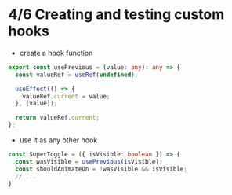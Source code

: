 #  4/6  Creating and testing custom hooks

- create a hook function

```ts
export const usePrevious = (value: any): any => {
  const valueRef = useRef(undefined);

  useEffect(() => {
    valueRef.current = value;
  }, [value]);

  return valueRef.current;
};
```

- use it as any other hook

```ts
const SuperToggle = ({ isVisible: boolean }) => {
  const wasVisible = usePrevious(isVisible);
  const shouldAnimateOn = !wasVisible && isVisible;
  // ...
}
```
